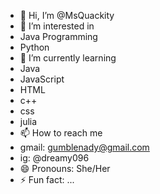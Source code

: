 - 👋 Hi, I’m @MsQuackity
- 👀 I’m interested in
- Java Programming
- Python
- 🌱 I’m currently learning
- Java
- JavaScript
- HTML
- c++
- css
- julia
- 📫 How to reach me
- gmail: gumblenady@gmail.com
- ig: @dreamy096
- 😄 Pronouns: She/Her
- ⚡ Fun fact: ...

<!---
MsQuackity/MsQuackity is a ✨ special ✨ repository because its `README.md` (this file) appears on your GitHub profile.
You can click the Preview link to take a look at your changes.
--->
